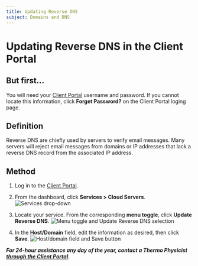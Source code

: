 ```yaml
---
title: Updating Reverse DNS
subject: Domains and DNS
---
```


# Updating Reverse DNS in the Client Portal

## But first...
You will need your [Client Portal](https://core.thermo.io/login/) username and password. If you cannot locate this information, click **Forget Password?** on the Client Portal loging page.

## Definition
Reverse DNS are chiefly used by servers to verify email messages. Many servers will reject email messages from domains or IP addresses that lack a reverse DNS record from the associated IP address.

## Method
1. Log in to the [Client Portal](https://core.thermo.io/login/).
2. From the dashboard, click **Services > Cloud Servers**.
   ![Services drop-down](https://raw.githubusercontent.com/thermoio/docs/master/images/updating-reverse-dns/2017-11-15_15-53-29.png)

3. Locate your service. From the corresponding **menu toggle**, click **Update Reverse DNS**. 
   ![Menu toggle and Update Reverse DNS selection](https://raw.githubusercontent.com/thermoio/docs/master/images/updating-reverse-dns/2017-11-15_15-54-57.png)
   
4. In the **Host/Domain** field, edit the information as desired, then click **Save**.
   ![Host/domain field and Save button](https://raw.githubusercontent.com/thermoio/docs/master/images/updating-reverse-dns/2017-11-15_15-55-43.png)


**_For 24-hour assistance any day of the year, contact a Thermo Physicist [through the Client Portal](https://core.thermo.io/login/)._**
